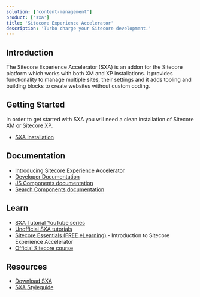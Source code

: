 ```yaml
---
solution: ['content-management']
product: ['sxa']
title: 'Sitecore Experience Accelerator'
description: 'Turbo charge your Sitecore development.'
---
```


## Introduction

The Sitecore Experience Accelerator (SXA) is an addon for the Sitecore platform which works with both XM and XP installations. It provides functionality to manage multiple sites, their settings and it adds tooling and building blocks to create websites without custom coding.

## Getting Started

In order to get started with SXA you will need a clean installation of Sitecore XM or Sitecore XP.

- [SXA Installation](/downloads/Sitecore_Experience_Accelerator/10x/Sitecore_Experience_Accelerator_1010)

## Documentation

- [Introducing Sitecore Experience Accelerator](https://doc.sitecore.com/en/users/sxa/101/sitecore-experience-accelerator/introducing-sitecore-experience-accelerator.html)
- [Developer Documentation](https://doc.sitecore.com/xp/en/developers/sxa/101/sitecore-experience-accelerator/index-en.html)
- [JS Components documentation](https://doc.sitecore.com/xp/en/developers/sxa/components-theme-jsdoc/en/index.html)
- [Search Components documentation](https://doc.sitecore.com/xp/en/developers/sxa/jsdoc-search-components/en/index.html)

## Learn

- [SXA Tutorial YouTube series](https://www.youtube.com/watch?v=nMTUitaBMek&list=PL1jJVFm_lGnwKmalgi6sukqDhoYA73JDn&index=1)
- [Unofficial SXA tutorials](https://www.youtube.com/c/SXA-Tutorials)
- [Sitecore Essentials (FREE eLearning)](https://learning.sitecore.com/pathway/sitecore-essentials) - Introduction to Sitecore Experience Accelerator
- [Official Sitecore course](https://learning.sitecore.com/course/sitecore-experience-accelerator-sxa-collection)

## Resources

- [Download SXA](/downloads/Sitecore_Experience_Accelerator)
- [SXA Styleguide](https://github.com/markvanaalst/SXA.Styleguide)
